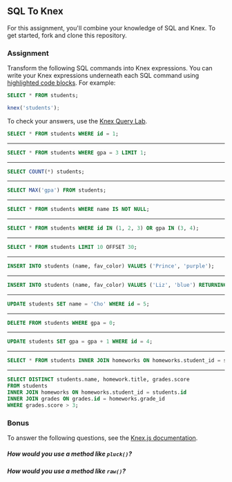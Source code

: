 ## SQL To Knex

For this assignment, you'll combine your knowledge of SQL and Knex. To get started, fork and clone this repository.

### Assignment

Transform the following SQL commands into Knex expressions. You can write your Knex expressions underneath each SQL command using [highlighted code blocks](https://help.github.com/articles/creating-and-highlighting-code-blocks/). For example:

```sql
SELECT * FROM students;
```

```javascript
knex('students');
```

To check your answers, use the [Knex Query Lab](http://michaelavila.com/knex-querylab/).

```sql
SELECT * FROM students WHERE id = 1;
```

---

```sql
SELECT * FROM students WHERE gpa = 3 LIMIT 1;
```

---

```sql
SELECT COUNT(*) students;
```

---

```sql
SELECT MAX('gpa') FROM students;
```

---

```sql
SELECT * FROM students WHERE name IS NOT NULL;
```

---

```sql
SELECT * FROM students WHERE id IN (1, 2, 3) OR gpa IN (3, 4);
```

---

```sql
SELECT * FROM students LIMIT 10 OFFSET 30;
```

---

```sql
INSERT INTO students (name, fav_color) VALUES ('Prince', 'purple');
```

---

```sql
INSERT INTO students (name, fav_color) VALUES ('Liz', 'blue') RETURNING *;
```

---

```sql
UPDATE students SET name = 'Cho' WHERE id = 5;
```

---

```sql
DELETE FROM students WHERE gpa = 0;
```

---

```sql
UPDATE students SET gpa = gpa + 1 WHERE id = 4;
```

---

```sql
SELECT * FROM students INNER JOIN homeworks ON homeworks.student_id = students.id;
```

---

```sql
SELECT DISTINCT students.name, homework.title, grades.score
FROM students
INNER JOIN homeworks ON homeworks.student_id = students.id
INNER JOIN grades ON grades.id = homeworks.grade_id
WHERE grades.score > 3;
```

### Bonus

To answer the following questions, see the [Knex.js documentation](http://knexjs.org/).

##### How would you use a method like `pluck()`?


##### How would you use a method like `raw()`?
